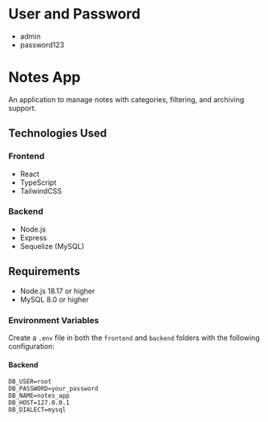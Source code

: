 # User and Password

- admin
- password123

# Notes App

An application to manage notes with categories, filtering, and archiving support.

## Technologies Used

### Frontend
- React
- TypeScript
- TailwindCSS

### Backend
- Node.js
- Express
- Sequelize (MySQL)

## Requirements

- Node.js 18.17 or higher
- MySQL 8.0 or higher

### Environment Variables
Create a `.env` file in both the `frontend` and `backend` folders with the following configuration:

#### Backend
```plaintext
DB_USER=root
DB_PASSWORD=your_password
DB_NAME=notes_app
DB_HOST=127.0.0.1
DB_DIALECT=mysql
